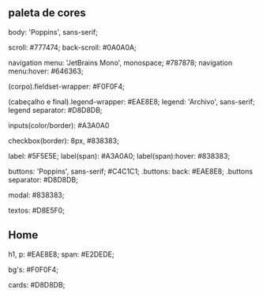 
## paleta de cores

body: 'Poppins', sans-serif;

scroll: #777474;
back-scroll: #0A0A0A;

navigation menu: 'JetBrains Mono', monospace; #787878;
navigation menu:hover: #646363;

(corpo).fieldset-wrapper: #F0F0F4;

(cabeçalho e final).legend-wrapper: #EAE8E8;
legend: 'Archivo', sans-serif; 
legend separator: #D8D8DB;

inputs(color/border): #A3A0A0

checkbox(border):  8px, #838383;

label: #5F5E5E;
label(span): #A3A0A0;
label(span):hover: #838383;

buttons: 'Poppins', sans-serif; #C4C1C1;
.buttons: back: #EAE8E8;
.buttons separator: #D8D8DB;

modal: #838383;

textos: #D8E5F0;

## Home

h1, p: #EAE8E8;
span: #E2DEDE;

bg's: #F0F0F4;

cards: #D8D8DB;

